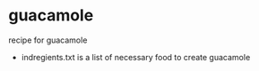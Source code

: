 # guacamole
recipe for guacamole

* indregients.txt is a list of necessary food to create guacamole
